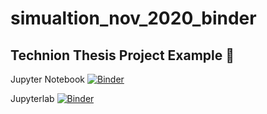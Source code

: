 # simualtion_nov_2020_binder
## Technion Thesis Project Example 🌇


Jupyter Notebook [![Binder](https://mybinder.org/badge_logo.svg)](https://mybinder.org/v2/gh/Shai2u/simualtion_nov_2020_binder/HEAD?filepath=simualtion_nov_2020_binder)

Jupyterlab [![Binder](https://mybinder.org/badge_logo.svg)](https://mybinder.org/v2/gh/Shai2u/simualtion_nov_2020_binder/HEAD?urlpath=lab)
